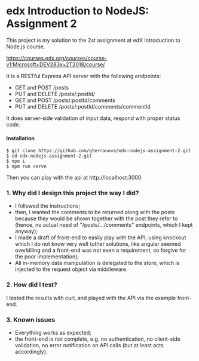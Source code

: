 edx Introduction to NodeJS: Assignment 2
=====

This project is my solution to the 2st assignment at edX Introduction to Node.js course.

https://courses.edx.org/courses/course-v1:Microsoft+DEV283x+2T2018/course/

It is a RESTful Express API server with the following endpoints: 
* GET and POST /posts
* PUT and DELETE /posts/:postId/
* GET and POST /posts/:postId/comments
* PUT and DELETE /posts/:postId/comments/commentId

It does server-side validation of input data, respond with proper status code.

#### Installation

```
$ git clone https://github.com/gterranova/edx-nodejs-assignment-2.git
$ cd edx-nodejs-assignment-2.git
$ npm i
$ npm run serve
```

Then you can play with the api at http://localhost:3000

### 1. Why did I design this project the way I did?

* I followed the instructions;
* then, I wanted the comments to be returned along with the posts because they would be shown together with the post they refer to (hence, no actual need of "/posts/.../comments" endpoints, which I kept anyway);
* I made a draft of front-end to easily play with the API, using knockout which I do not know very well (other solutions, like angular seemed overkilling and a front-end was not even a requirement, so forgive for the poor implementation); 
* All in-memory data manipulation is delegated to the store, which is injected to the request object via middleware.

### 2. How did I test?

I tested the results with curl, and played with the API via the example front-end. 

### 3. Known issues

* Everything works as expected;
* the front-end is not complete, e.g. no authentication, no client-side validation, no error notification on API calls (but at least acts accordingly).
